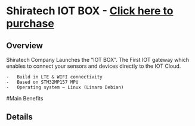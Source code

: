 **Shiratech IOT BOX** - [Click here to purchase](https://www.arrow.com/en/products/srt-iot-cube-box/shiratech)
====================================================

**Overview**
------------------------
Shiratech Company Launches the “IOT BOX”.
The First IOT gateway which enables to connect your sensors and devices directly to the IOT Cloud.

	-	Build in LTE & WIFI connectivity
	-	Based on STM32MP157 MPU
	-	Operating system – Linux (Linaro Debian)

#Main Benefits



	
**Details**
------------------------

